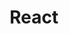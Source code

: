 ---
title: React
description: Blogs related to React JS
image:

# Badge style
style:
    background: "#7f849c"
    color: "#fff"
---